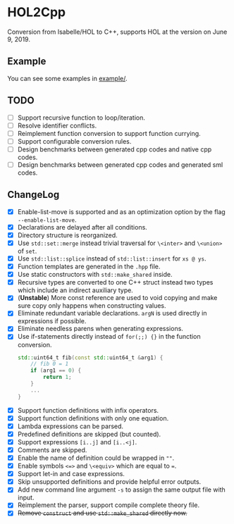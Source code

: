 # HOL2Cpp

Conversion from Isabelle/HOL to C++, supports HOL at the version on June 9, 2019.

## Example

You can see some examples in [example/](example/).

## TODO

- [ ] Support recursive function to loop/iteration.
- [ ] Resolve identifier conflicts.
- [ ] Reimplement function conversion to support function currying.
- [ ] Support configurable conversion rules.
- [ ] Design benchmarks between generated cpp codes and native cpp codes.
- [ ] Design benchmarks between generated cpp codes and generated sml codes.

## ChangeLog

- [x] Enable-list-move is supported and as an optimization option by the flag `--enable-list-move`.
- [x] Declarations are delayed after all conditions.
- [x] Directory structure is reorganized.
- [x] Use `std::set::merge` instead trivial traversal for `\<inter>` and `\<union>` of `set`.
- [x] Use `std::list::splice` instead of `std::list::insert` for `xs @ ys`.
- [x] Function templates are generated in the `.hpp` file.
- [x] Use static constructors with `std::make_shared` inside.
- [x] Recursive types are converted to one C++ struct instead two types which include an indirect auxiliary type.
- [x] (**Unstable**) More const reference are used to void copying and make sure copy only happens when constructing values.
- [x] Eliminate redundant variable declarations. `argN` is used directly in expressions if possible.
- [x] Eliminate needless parens when generating expressions.
- [x] Use if-statements directly instead of `for(;;) {}` in the function conversion.
    ```cpp
    std::uint64_t fib(const std::uint64_t &arg1) {
        // fib 0 = 1
        if (arg1 == 0) {
            return 1;
        }
        ...
    }
    ```
- [x] Support function definitions with infix operators.
- [x] Support function definitions with only one equation.
- [x] Lambda expressions can be parsed.
- [x] Predefined definitions are skipped (but counted).
- [x] Support expressions `[i..j]` and `[i..<j]`.
- [x] Comments are skipped.
- [x] Enable the name of definition could be wrapped in `""`.
- [x] Enable symbols `<=>` and `\<equiv>` which are equal to `=`.
- [x] Support let-in and case expressions.
- [x] Skip unsupported definitions and provide helpful error outputs.
- [x] Add new command line argument `-s` to assign the same output file with input.
- [x] Reimplement the parser, support compile complete theory file.
- [x] ~~Remove `construct` and use `std::make_shared` directly now.~~

